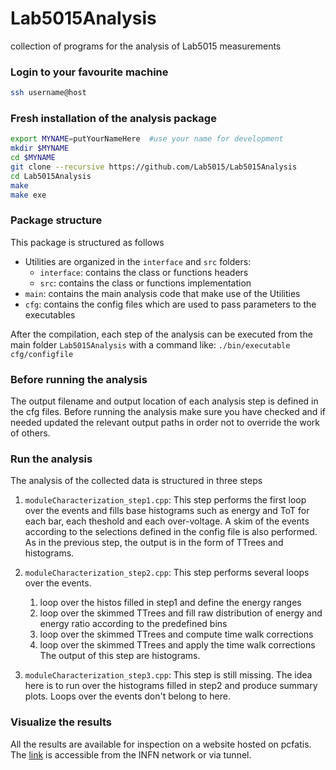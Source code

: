 # Lab5015Analysis
collection of programs for the analysis of Lab5015 measurements



### Login to your favourite machine
```sh
ssh username@host
```



### Fresh installation of the analysis package
```sh
export MYNAME=putYourNameHere  #use your name for development
mkdir $MYNAME
cd $MYNAME
git clone --recursive https://github.com/Lab5015/Lab5015Analysis
cd Lab5015Analysis
make
make exe
```


### Package structure
This package is structured as follows
- Utilities are organized in the `interface` and `src` folders:
    - `interface`: contains the class or functions headers
    - `src`: contains the class or functions implementation
- `main`: contains the main analysis code that make use of the Utilities
- `cfg`: contains the config files which are used to pass parameters to the executables

After the compilation, each step of the analysis can be executed from the main folder `Lab5015Analysis` with a command like:
`./bin/executable cfg/configfile`



### Before running the analysis
The output filename and output location of each analysis step is defined in the cfg files. Before running the analysis make sure you have checked and if needed updated the relevant output paths in order not to override the work of others.



### Run the analysis
The analysis of the collected data is structured in three steps
1. `moduleCharacterization_step1.cpp`:
   This step performs the first loop over the events and fills base histograms such as energy and ToT for each bar, each theshold and each over-voltage. A skim of the events according to the selections defined in the config file is also performed. As in the previous step, the output is in the form of TTrees and histograms.

1. `moduleCharacterization_step2.cpp`:
   This step performs several loops over the events.
    1. loop over the histos filled in step1 and define the energy ranges
    1. loop over the skimmed TTrees and fill raw distribution of energy and energy ratio according to the predefined bins
    1. loop over the skimmed TTrees and compute time walk corrections
    1. loop over the skimmed TTrees and apply the time walk corrections
   The output of this step are histograms.

1. `moduleCharacterization_step3.cpp`:
   This step is still missing. The idea here is to run over the histograms filled in step2 and produce summary plots. Loops over the events don't belong to here.



### Visualize the results
All the results are available for inspection on a website hosted on pcfatis. The [link](http://pcfatis.mib.infn.it) is accessible from the INFN network or via tunnel.



